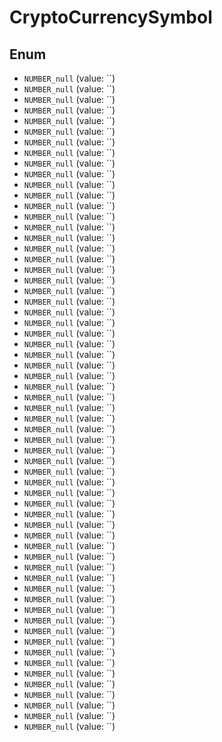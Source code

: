 # CryptoCurrencySymbol

## Enum

* `NUMBER_null` (value: ``)
* `NUMBER_null` (value: ``)
* `NUMBER_null` (value: ``)
* `NUMBER_null` (value: ``)
* `NUMBER_null` (value: ``)
* `NUMBER_null` (value: ``)
* `NUMBER_null` (value: ``)
* `NUMBER_null` (value: ``)
* `NUMBER_null` (value: ``)
* `NUMBER_null` (value: ``)
* `NUMBER_null` (value: ``)
* `NUMBER_null` (value: ``)
* `NUMBER_null` (value: ``)
* `NUMBER_null` (value: ``)
* `NUMBER_null` (value: ``)
* `NUMBER_null` (value: ``)
* `NUMBER_null` (value: ``)
* `NUMBER_null` (value: ``)
* `NUMBER_null` (value: ``)
* `NUMBER_null` (value: ``)
* `NUMBER_null` (value: ``)
* `NUMBER_null` (value: ``)
* `NUMBER_null` (value: ``)
* `NUMBER_null` (value: ``)
* `NUMBER_null` (value: ``)
* `NUMBER_null` (value: ``)
* `NUMBER_null` (value: ``)
* `NUMBER_null` (value: ``)
* `NUMBER_null` (value: ``)
* `NUMBER_null` (value: ``)
* `NUMBER_null` (value: ``)
* `NUMBER_null` (value: ``)
* `NUMBER_null` (value: ``)
* `NUMBER_null` (value: ``)
* `NUMBER_null` (value: ``)
* `NUMBER_null` (value: ``)
* `NUMBER_null` (value: ``)
* `NUMBER_null` (value: ``)
* `NUMBER_null` (value: ``)
* `NUMBER_null` (value: ``)
* `NUMBER_null` (value: ``)
* `NUMBER_null` (value: ``)
* `NUMBER_null` (value: ``)
* `NUMBER_null` (value: ``)
* `NUMBER_null` (value: ``)
* `NUMBER_null` (value: ``)
* `NUMBER_null` (value: ``)
* `NUMBER_null` (value: ``)
* `NUMBER_null` (value: ``)
* `NUMBER_null` (value: ``)
* `NUMBER_null` (value: ``)
* `NUMBER_null` (value: ``)
* `NUMBER_null` (value: ``)
* `NUMBER_null` (value: ``)
* `NUMBER_null` (value: ``)
* `NUMBER_null` (value: ``)
* `NUMBER_null` (value: ``)
* `NUMBER_null` (value: ``)
* `NUMBER_null` (value: ``)
* `NUMBER_null` (value: ``)
* `NUMBER_null` (value: ``)
* `NUMBER_null` (value: ``)
